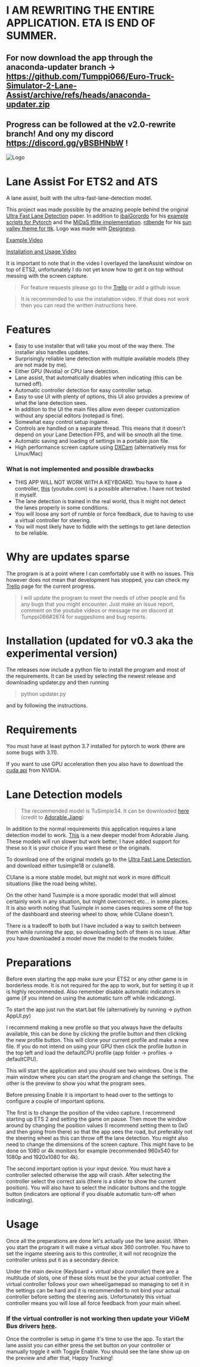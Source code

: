# I AM REWRITING THE ENTIRE APPLICATION. ETA IS END OF SUMMER.
## For now download the app through the anaconda-updater branch -> https://github.com/Tumppi066/Euro-Truck-Simulator-2-Lane-Assist/archive/refs/heads/anaconda-updater.zip
## Progress can be followed at the v2.0-rewrite branch! And ony my discord https://discord.gg/yBSBHNbW !
![Logo](LaneAssistLogoWide.jpg)
# Lane Assist For ETS2 and ATS
A lane assist, built with the ultra-fast-lane-detection model.

This project was made possible by the amazing people behind the original [Ultra Fast Lane Detection](https://github.com/cfzd/Ultra-Fast-Lane-Detection) paper.
In addition to [ibaiGorordo](https://github.com/ibaiGorordo/Midasv2_1_small-TFLite-Inference/commits?author=ibaiGorordo) for his [example scripts for Pytorch](https://github.com/ibaiGorordo/Ultrafast-Lane-Detection-Inference-Pytorch-) and the [MiDaS tflite implementation](https://github.com/ibaiGorordo/Midasv2_1_small-TFLite-Inference). [rdbende](https://github.com/rdbende) for his  [sun valley theme for ttk](https://github.com/rdbende/Sun-Valley-ttk-theme). Logo was made with [Designevo](https://www.designevo.com/).

[Example Video](https://youtu.be/Ssw2JlbthHw)

[Installation and Usage Video](https://www.youtube.com/watch?v=TNXlCT3Zr6Y)

It is important to note that in the video I overlayed the laneAssist window on top of ETS2, unfortunately I do not yet know how to get it on top without messing with the screen capture.

> For feature requests please go to the [Trello](https://trello.com/b/zkMRzdjN/euro-truck-simulator-2-lane-assist) or add a github issue.

> It is recommended to use the installation video. If that does not work then you can read the written instructions here.

# Features
- Easy to use installer that will take you most of the way there. The installer also handles updates.
- Surprisingly reliable lane detection with multiple available models (they are not made by me).
- Either GPU (Nvidia) or CPU lane detection.
- Lane assist, that automatically disables when indicating (this can be turned off).
- Automatic controller detection for easy controller setup.
- Easy to use UI with plenty of options, this UI also provides a preview of what the lane detection sees.
- In addition to the UI the main files allow even deeper customization without any special editors (notepad is fine).
- Somewhat easy control setup ingame.
- Controls are handled on a separate thread. This means that it doesn't depend on your Lane Detection FPS, and will be smooth all the time.
- Automatic saving and loading of settings in a portable json file.
- High performance screen capture using [DXCam](https://github.com/ra1nty/DXcam) (alternatively mss for Linux/Mac)

### What is not implemented and possible drawbacks
- THIS APP WILL NOT WORK WITH A KEYBOARD. You have to have a controller, [this](https://www.youtube.com/watch?v=_UHNavRGav4) (youtube.com) is a possible alternative. I have not tested it myself.
- The lane detection is trained in the real world, thus it might not detect the lanes properly in some conditions.
- You will loose any sort of rumble or force feedback, due to having to use a virtual controller for steering.
- You will most likely have to fiddle with the settings to get lane detection to be reliable.

# Why are updates sparse
The program is at a point where I can comfortably use it with no issues. This however does not mean that development has stopped, you can check my [Trello](https://trello.com/b/zkMRzdjN/euro-truck-simulator-2-lane-assist) page for the current progress.
> I will update the program to meet the needs of other people and fix any bugs that you might encounter. Just make an issue report, comment on the youtube videos or message me on discord at Tumppi066#2874 for suggestions and bug reports.

# Installation (updated for v0.3 aka the experimental version)
The releases now include a python file to install the program and most of the requirements.
It can be used by selecting the newest release and downloading updater.py and then running
> python updater.py

and by following the instructions.

# Requirements
You must have at least python 3.7 installed for pytorch to work (there are some bugs with 3.11).

If you want to use GPU acceleration then you also have to download the [cuda api](https://developer.nvidia.com/cuda-downloads) from NVIDIA.

# Lane Detection models
> The recommended model is TuSimple34. It can be downloaded [here](https://github.com/cfzd/Ultra-Fast-Lane-Detection/issues/270) (credit to [Adorable Jiang](https://github.com/AdorableJiang))

In addition to the normal requirements this application requires a lane detection model to work.
[This](https://github.com/cfzd/Ultra-Fast-Lane-Detection/issues/270) is a new deeper model from Adorable Jiang. These models will run slower but work better, I have added support for these so it is your choice if you want these or the originals.

To download one of the original models go to the [Ultra Fast Lane Detection](https://github.com/cfzd/Ultra-Fast-Lane-Detection#trained-models), and download either tusimple18 or culane18.

CUlane is a more stable model, but might not work in more difficult situations (like the road being white). 

On the other hand Tusimple is a more sporadic model that will almost certainly work in any situation, but might overcorrect etc... in some places. It is also worth noting that Tusimple in some cases requires some of the top of the dashboard and steering wheel to show, while CUlane doesn't. 

There is a tradeoff to both but I have included a way to switch between them while running the app, so downloading both of them is no issue.
After you have downloaded a model move the model to the models folder.

# Preparations
Before even starting the app make sure your ETS2 or any other game is in borderless mode. It is not required for the app to work, but for setting it up it is highly recommended. Also remember disable automatic indicators in game (if you intend on using the automatic turn off while indicatong). 

To start the app just run the start.bat file (alternatively by running -> python AppUI.py)

I recommend making a new profile so that you always have the defaults available, this can be done by clicking the profile button and then clicking the new profile button. This will clone your current profile and make a new file.
If you do not intend on using your GPU then click the profile button in the top left and load the defaultCPU profile (app folder -> profiles -> defaultCPU).

This will start the application and you should see two windows. One is the main window where you can start the program and change the settings. The other is the preview to show you what the program sees.

Before pressing Enable it is important to head over to the settings to configure a couple of important options.

The first is to change the position of the video capture. I recommend starting up ETS 2 and setting the game on pause. Then move the window around by changing the position values (I recommend setting them to 0x0 and then going from there) so that the app sees the road, but preferably not the steering wheel as this can throw off the lane detection. 
You might also need to change the dimensions of the screen capture. This might have to be done on 1080 or 4k monitors for example (recommended 960x540 for 1080p and 1920x1080 for 4k).

The second important option is your input device. You must have a controller selected otherwise the app will crash. After selecting the controller select the correct axis (there is a slider to show the current position).
You will also have to select the indicator buttons and the toggle button (indicators are optional if you disable automatic turn-off when indicating).

# Usage
Once all the preparations are done let's actually use the lane assist. When you start the program it will make a virtual xbox 360 controller. You have to set the ingame steering axis to this controller, it will not recognize the controller unless put it as a secondary device. 

Under the main device (Keyboard + *virtual xbox controller*) there are a multitude of slots, one of these slots must be the your actual controller. The virtual controller follows your own wheel/gamepad so managing to set it in the settings can be hard and it is recommended to not bind your actual controller before setting the steering axis. Unfortunately this virtual controller means you will lose all force feedback from your main wheel. 

### If the virtual controller is not working then update your ViGeM Bus drivers [here](https://github.com/ViGEm/ViGEmBus/releases/tag/v1.21.442.0).

Once the controller is setup in game it's time to use the app. To start the lane assist you can either press the set button on your controller or manually toggle it with Toggle Enable. You should see the lane show up on the preview and after that, Happy Trucking!

